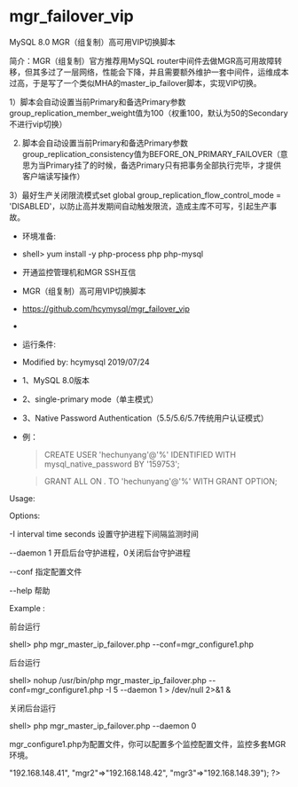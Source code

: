 # mgr_failover_vip
MySQL 8.0 MGR（组复制）高可用VIP切换脚本

简介：MGR（组复制）官方推荐用MySQL router中间件去做MGR高可用故障转移，但其多过了一层网络，性能会下降，并且需要额外维护一套中间件，运维成本过高，于是写了一个类似MHA的master_ip_failover脚本，实现VIP切换。

1）脚本会自动设置当前Primary和备选Primary参数group_replication_member_weight值为100（权重100，默认为50的Secondary不进行vip切换）

2) 脚本会自动设置当前Primary和备选Primary参数group_replication_consistency值为BEFORE_ON_PRIMARY_FAILOVER（意思为当Primary挂了的时候，备选Primary只有把事务全部执行完毕，才提供客户端读写操作）

3）最好生产关闭限流模式set global group_replication_flow_control_mode = 'DISABLED'，以防止高并发期间自动触发限流，造成主库不可写，引起生产事故。


 * 环境准备:
 
 * shell> yum install -y php-process php php-mysql
 * 开通监控管理机和MGR SSH互信


 * MGR（组复制）高可用VIP切换脚本
 * https://github.com/hcymysql/mgr_failover_vip
 *
 * 运行条件:
 * Modified by: hcymysql 2019/07/24
 * 1、MySQL 8.0版本
 * 2、single-primary mode（单主模式）
 * 3、Native Password Authentication（5.5/5.6/5.7传统用户认证模式）
 * 例：
      > CREATE USER 'hechunyang'@'%' IDENTIFIED WITH mysql_native_password BY '159753';
      
      > GRANT ALL ON *.* TO 'hechunyang'@'%' WITH GRANT OPTION;

Usage:

  Options:
  
  -I  interval time seconds	设置守护进程下间隔监测时间
  
  --daemon 1	开启后台守护进程，0关闭后台守护进程
  
  --conf	指定配置文件
  
  --help	帮助

Example :

   前台运行
   
   shell> php mgr_master_ip_failover.php --conf=mgr_configure1.php

   后台运行
   
   shell> nohup /usr/bin/php mgr_master_ip_failover.php --conf=mgr_configure1.php -I 5 --daemon 1 > /dev/null 2>&1  &
   	   
   关闭后台运行
   
   shell> php mgr_master_ip_failover.php --daemon 0
   
   
mgr_configure1.php为配置文件，你可以配置多个监控配置文件，监控多套MGR环境。
<?php
//mgr Remote Primary connection information
$primary_ip='192.168.148.41';
$new_primary_ip='192.168.148.42';

$user='admin';
$passwd='123456';

$port='3306';
$new_port='3307';

$ssh_port='60000';

$vip='192.168.148.43';

$network_name='eth0';

//mgr hostname
$hostname=array("mgr1"=>"192.168.148.41",
                "mgr2"=>"192.168.148.42",
                "mgr3"=>"192.168.148.39");
?>

